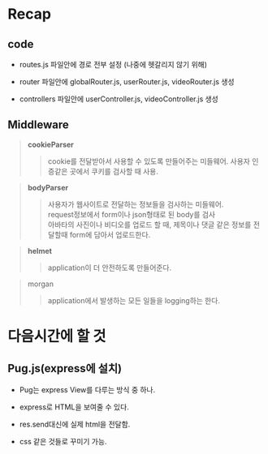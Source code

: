# Recap

## code

* routes.js 파일안에 경로 전부 설정 (나중에 헷갈리지 않기 위해)

* router 파일안에 globalRouter.js, userRouter.js, videoRouter.js 생성

*  controllers 파일안에 userController.js, videoController.js 생성

## Middleware

>**cookieParser**   
>>cookie를 전달받아서 사용할 수 있도록 만들어주는 미들웨어.
>>사용자 인증같은 곳에서 쿠키를 검사할 때 사용.

>**bodyParser**   
>>사용자가 웹사이트로 전달하는 정보들을 검사하는 미들웨어.   
>>request정보에서 form이나 json형태로 된 body를 검사   
>>아바타의 사진이나 비디오를 업로드 할 때, 제목이나 댓글 같은 정보를 전달할때 form에 담아서 업로드한다.

>**helmet**   
>>application이 더 안전하도록 만들어준다.

>morgan   
>>application에서 발생하는 모든 일들을 logging하는 한다.

# 다음시간에 할 것

## Pug.js(express에 설치)
* Pug는 express View를 다루는 방식 중 하나.

* express로 HTML을 보여줄 수 있다.

* res.send대신에 실제 html을 전달함.

* css 같은 것들로 꾸미기 가능.
